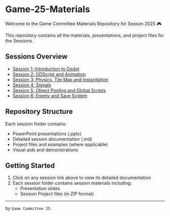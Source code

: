 # Game-25-Materials

Welcome to the Game Committee Materials Repository for Season 2025 🎮

This repository contains all the materials, presentations, and project files for the Sessions.

## Sessions Overview

- [Session 1: Introduction to Godot](./Session%201/session1.md)
- [Session 2: GDScript and Animation](./Session%202/session2.md)
- [Session 3: Physics, Tile Map and Instantiation](./Session%203/session3.md)
- [Session 4: Signals](./Session%204/session4.md)
- [Session 5: Object Pooling and Global Scripts](./Session%205/session5.md)
- [Session 6: Enemy and Save System](./Session%206/session6.md)
  <!-- - [Session 7: Lights](./Session%207/session7.md) -->
  <!-- - [Session 8: Game Design](./Session%208/session8.md) -->

## Repository Structure

Each session folder contains:

- PowerPoint presentations (.pptx)
- Detailed session documentation (.md)
- Project files and examples (where applicable)
- Visual aids and demonstrations

## Getting Started

1. Click on any session link above to view its detailed documentation
2. Each session folder contains session materials including:
   - Presentation slides
   - Session Project files (in ZIP format)

---

by `Game Committee 25`.
